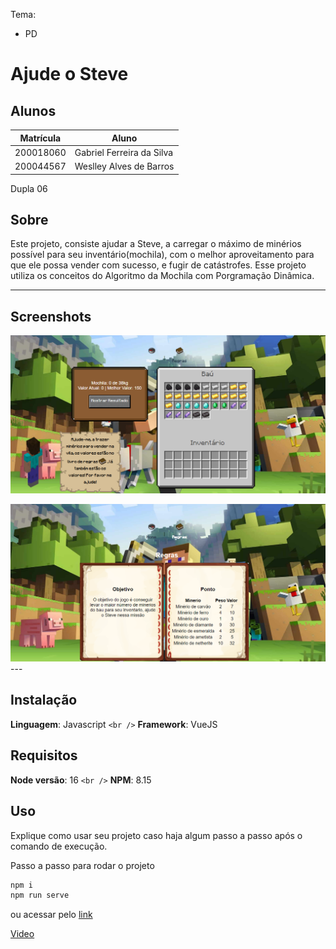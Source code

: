 Tema:

- PD

# Ajude o Steve

## Alunos

| Matrícula | Aluno                     |
| ---------- | ------------------------- |
| 200018060  | Gabriel Ferreira da Silva |
| 200044567  | Weslley Alves de Barros   |

Dupla 06

## Sobre

Este projeto, consiste ajudar a Steve, a carregar o máximo de minérios possível para seu inventário(mochila), com o melhor aproveitamento para que ele possa vender com sucesso, e fugir de catástrofes. Esse projeto utiliza os conceitos do Algoritmo da Mochila com Porgramação Dinâmica.

---

## Screenshots

![1689033697943](image/README/1689033697943.png)

![1689033720755](image/README/1689033720755.png)---

## Instalação

**Linguagem**: Javascript `<br />`
**Framework**: VueJS

## Requisitos

**Node versão**: 16 `<br />`
**NPM**: 8.15

## Uso

Explique como usar seu projeto caso haja algum passo a passo após o comando de execução.

Passo a passo para rodar o projeto

```bash
npm i
npm run serve
```

ou acessar pelo [link](https://projeto-de-algoritmos.github.io/PD_AjudeSteve/)

[Video](https://github.com/projeto-de-algoritmos/PD_AjudeSteve/tree/main/assets)
